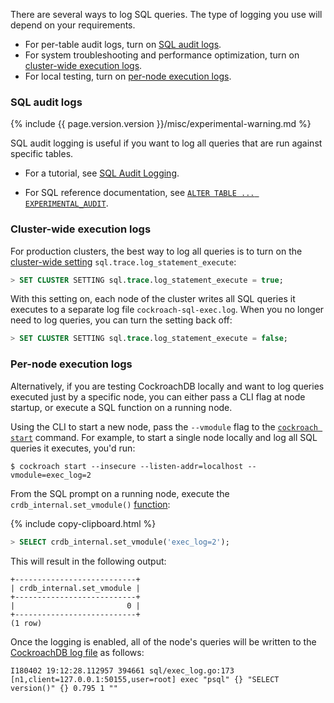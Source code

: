 There are several ways to log SQL queries. The type of logging you use will depend on your requirements.

- For per-table audit logs, turn on [SQL audit logs](#sql-audit-logs).
- For system troubleshooting and performance optimization, turn on [cluster-wide execution logs](#cluster-wide-execution-logs).
- For local testing, turn on [per-node execution logs](#per-node-execution-logs).

### SQL audit logs

{% include {{ page.version.version }}/misc/experimental-warning.md %}

SQL audit logging is useful if you want to log all queries that are run against specific tables.

- For a tutorial, see [SQL Audit Logging](sql-audit-logging.html).

- For SQL reference documentation, see [`ALTER TABLE ... EXPERIMENTAL_AUDIT`](experimental-audit.html).

### Cluster-wide execution logs

For production clusters, the best way to log all queries is to turn on the [cluster-wide setting](cluster-settings.html) `sql.trace.log_statement_execute`:

~~~ sql
> SET CLUSTER SETTING sql.trace.log_statement_execute = true;
~~~

With this setting on, each node of the cluster writes all SQL queries it executes to a separate log file `cockroach-sql-exec.log`. When you no longer need to log queries, you can turn the setting back off:

~~~ sql
> SET CLUSTER SETTING sql.trace.log_statement_execute = false;
~~~

### Per-node execution logs

Alternatively, if you are testing CockroachDB locally and want to log queries executed just by a specific node, you can either pass a CLI flag at node startup, or execute a SQL function on a running node.

Using the CLI to start a new node, pass the `--vmodule` flag to the [`cockroach start`](start-a-node.html) command. For example, to start a single node locally and log all SQL queries it executes, you'd run:

~~~ shell
$ cockroach start --insecure --listen-addr=localhost --vmodule=exec_log=2
~~~

From the SQL prompt on a running node, execute the `crdb_internal.set_vmodule()` [function](functions-and-operators.html):

{% include copy-clipboard.html %}
~~~ sql
> SELECT crdb_internal.set_vmodule('exec_log=2');
~~~

This will result in the following output:

~~~
+---------------------------+
| crdb_internal.set_vmodule |
+---------------------------+
|                         0 |
+---------------------------+
(1 row)
~~~

Once the logging is enabled, all of the node's queries will be written to the [CockroachDB log file](debug-and-error-logs.html) as follows:

~~~
I180402 19:12:28.112957 394661 sql/exec_log.go:173  [n1,client=127.0.0.1:50155,user=root] exec "psql" {} "SELECT version()" {} 0.795 1 ""
~~~
